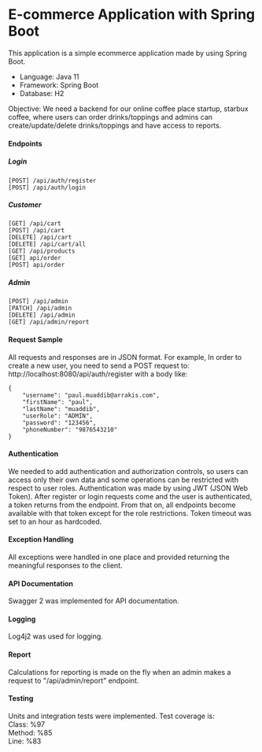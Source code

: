 # E-commerce Application with Spring Boot
This application is a simple ecommerce application made by using Spring Boot.

* Language: Java 11
* Framework: Spring Boot
* Database: H2

Objective: We need a backend for our online coffee place startup, starbux coffee, where users can order
           drinks/toppings and admins can create/update/delete drinks/toppings and have access to
           reports.
           
#### Endpoints
##### Login
```
[POST] /api/auth/register
[POST] /api/auth/login
```
##### Customer
```
[GET] /api/cart
[POST] /api/cart
[DELETE] /api/cart
[DELETE] /api/cart/all
[GET] /api/products
[GET] api/order
[POST] api/order
```
##### Admin
```
[POST] /api/admin
[PATCH] /api/admin
[DELETE] /api/admin
[GET] /api/admin/report
```
#### Request Sample
All requests and responses are in JSON format. For example,
In order to create a new user, you need to send a POST request to:
http://localhost:8080/api/auth/register with a body like:
```
{
    "username": "paul.muaddib@arrakis.com",
    "firstName": "paul",
    "lastName": "muaddib",
    "userRole": "ADMIN",
    "password": "123456",
    "phoneNumber": "9876543210"
}
```
#### Authentication
We needed to add authentication and authorization controls, so users can access only their own data and some operations can be restricted with respect to user roles.
Authentication was made by using JWT (JSON Web Token). After register or login requests come and the user is authenticated, a token returns from the endpoint. From that on, all endpoints become available with that token except for the role restrictions.
Token timeout was set to an hour as hardcoded.

#### Exception Handling
All exceptions were handled in one place and provided returning the meaningful responses to the client.

#### API Documentation
Swagger 2 was implemented for API documentation.

#### Logging
Log4j2 was used for logging.

#### Report
Calculations for reporting is made on the fly when an admin makes a request to "/api/admin/report" endpoint.

#### Testing
Units and integration tests were implemented. Test coverage is:\
Class: %97\
Method: %85\
Line: %83